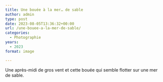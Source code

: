 ```yaml
---
title: Une bouée à la mer… de sable
author: admin
type: post
date: 2023-08-05T13:36:32+00:00
url: /une-bouee-a-la-mer-de-sable/
categories:
  - Photographie
years:
  - 2023
format: image

---
```

Une après-midi de gros vent et cette bouée qui semble flotter sur une mer de sable.